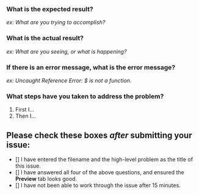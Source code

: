 ### What is the expected result?
_ex: What are you trying to accomplish?_  


### What is the actual result? 
_ex: What are you seeing, or what is happening?_  


### If there is an error message, what is the error message?  
_ex: Uncaught Reference Error: $ is not a function._

### What steps have you taken to address the problem? 

1. First I...
1. Then I...


## Please check these boxes _**after**_ submitting your issue:
- [] I have entered the filename and the high-level problem as the title of this issue.
- [] I have answered all four of the above questions, and ensured the **Preview** tab looks good.
- [] I have not been able to work through the issue after 15 minutes. 

